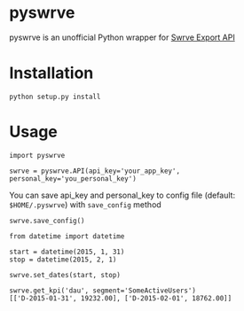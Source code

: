 # pyswrve

pyswrve is an unofficial Python wrapper for [Swrve Export API](http://docs.swrve.com/developer-documentation/api-guides/non-client-apis/swrve-export-api-guide/)

# Installation

`python setup.py install`

# Usage

```
import pyswrve

swrve = pyswrve.API(api_key='your_app_key', personal_key='you_personal_key')
```

You can save api_key and personal_key to config file (default: `$HOME/.pyswrve`) with `save_config` method

```
swrve.save_config()
```

```
from datetime import datetime

start = datetime(2015, 1, 31)
stop = datetime(2015, 2, 1)

swrve.set_dates(start, stop)

swrve.get_kpi('dau', segment='SomeActiveUsers')
[['D-2015-01-31', 19232.00], ['D-2015-02-01', 18762.00]]
```
